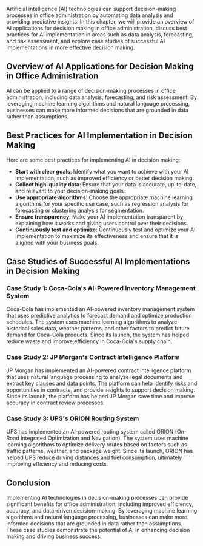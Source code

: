 

Artificial intelligence (AI) technologies can support decision-making processes in office administration by automating data analysis and providing predictive insights. In this chapter, we will provide an overview of AI applications for decision making in office administration, discuss best practices for AI implementation in areas such as data analysis, forecasting, and risk assessment, and explore case studies of successful AI implementations in more effective decision making.

Overview of AI Applications for Decision Making in Office Administration
------------------------------------------------------------------------

AI can be applied to a range of decision-making processes in office administration, including data analysis, forecasting, and risk assessment. By leveraging machine learning algorithms and natural language processing, businesses can make more informed decisions that are grounded in data rather than assumptions.

Best Practices for AI Implementation in Decision Making
-------------------------------------------------------

Here are some best practices for implementing AI in decision making:

* **Start with clear goals**: Identify what you want to achieve with your AI implementation, such as improved efficiency or better decision making.
* **Collect high-quality data**: Ensure that your data is accurate, up-to-date, and relevant to your decision-making goals.
* **Use appropriate algorithms**: Choose the appropriate machine learning algorithms for your specific use case, such as regression analysis for forecasting or clustering analysis for segmentation.
* **Ensure transparency**: Make your AI implementation transparent by explaining how it works and giving users control over their decisions.
* **Continuously test and optimize**: Continuously test and optimize your AI implementation to maximize its effectiveness and ensure that it is aligned with your business goals.

Case Studies of Successful AI Implementations in Decision Making
----------------------------------------------------------------

### Case Study 1: Coca-Cola's AI-Powered Inventory Management System

Coca-Cola has implemented an AI-powered inventory management system that uses predictive analytics to forecast demand and optimize production schedules. The system uses machine learning algorithms to analyze historical sales data, weather patterns, and other factors to predict future demand for Coca-Cola products. Since its launch, the system has helped reduce waste and improve efficiency in Coca-Cola's supply chain.

### Case Study 2: JP Morgan's Contract Intelligence Platform

JP Morgan has implemented an AI-powered contract intelligence platform that uses natural language processing to analyze legal documents and extract key clauses and data points. The platform can help identify risks and opportunities in contracts, and provide insights to support decision making. Since its launch, the platform has helped JP Morgan save time and improve accuracy in contract review processes.

### Case Study 3: UPS's ORION Routing System

UPS has implemented an AI-powered routing system called ORION (On-Road Integrated Optimization and Navigation). The system uses machine learning algorithms to optimize delivery routes based on factors such as traffic patterns, weather, and package weight. Since its launch, ORION has helped UPS reduce driving distances and fuel consumption, ultimately improving efficiency and reducing costs.

Conclusion
----------

Implementing AI technologies in decision-making processes can provide significant benefits for office administration, including improved efficiency, accuracy, and data-driven decision-making. By leveraging machine learning algorithms and natural language processing, businesses can make more informed decisions that are grounded in data rather than assumptions. These case studies demonstrate the potential of AI in enhancing decision making and driving business success.
